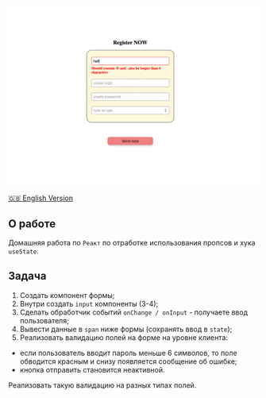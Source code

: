 <img width="1000" src="https://raw.githubusercontent.com/artexhibit/Fundamentals-of-algorithmization-and-programming/main/JS/React/Apps/registration-form/Demo.gif">

[🇬🇧 English Version](./README.md)

## О работе

Домашняя работа по `Реакт` по отработке использования пропсов и хука `useState`.

## Задача

1. Создать компонент формы;
2. Внутри создать `input` компоненты (3-4);
3. Сделать обработчик событий `onChange / onInput` - получаете ввод пользователя;
4. Вывести данные в `span` ниже формы (сохранять ввод в `state`);
5. Реализовать валидацию полей на форме на уровне клиента:
- если пользователь вводит пароль меньше 6 символов, то поле обводится красным и снизу появляется сообщение об ошибке;
- кнопка отправить становится неактивной.

Реализовать такую валидацию на разных типах полей.
